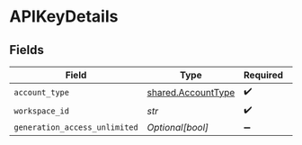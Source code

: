 # APIKeyDetails


## Fields

| Field                                                    | Type                                                     | Required                                                 | Description                                              |
| -------------------------------------------------------- | -------------------------------------------------------- | -------------------------------------------------------- | -------------------------------------------------------- |
| `account_type`                                           | [shared.AccountType](../../models/shared/accounttype.md) | :heavy_check_mark:                                       | N/A                                                      |
| `workspace_id`                                           | *str*                                                    | :heavy_check_mark:                                       | N/A                                                      |
| `generation_access_unlimited`                            | *Optional[bool]*                                         | :heavy_minus_sign:                                       | N/A                                                      |
